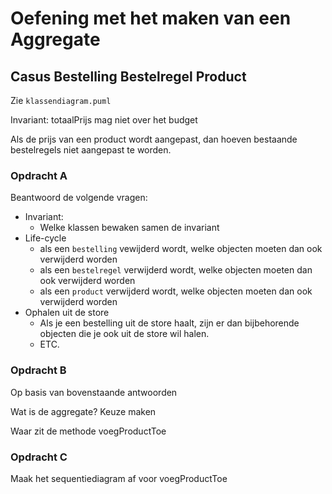 # Oefening met het maken van een Aggregate

## Casus Bestelling Bestelregel Product

Zie `klassendiagram.puml`

Invariant: totaalPrijs mag niet over het budget

Als de prijs van een product wordt aangepast, dan hoeven bestaande bestelregels niet aangepast te worden.

### Opdracht A

Beantwoord de volgende vragen:

- Invariant:
  - Welke klassen bewaken samen de invariant
- Life-cycle 
  - als een `bestelling` vewijderd wordt, welke objecten moeten dan ook verwijderd worden
  - als een `bestelregel` verwijderd wordt, welke objecten moeten dan ook verwijderd worden
  - als een `product` verwijderd wordt, welke objecten moeten dan ook verwijderd worden
- Ophalen uit de store
    - Als je een bestelling uit de store haalt, zijn er dan bijbehorende objecten die je ook uit de store wil halen.
  - ETC.

### Opdracht B

Op basis van bovenstaande antwoorden

Wat is de aggregate? Keuze maken

Waar zit de methode voegProductToe


### Opdracht C

Maak het sequentiediagram af voor voegProductToe